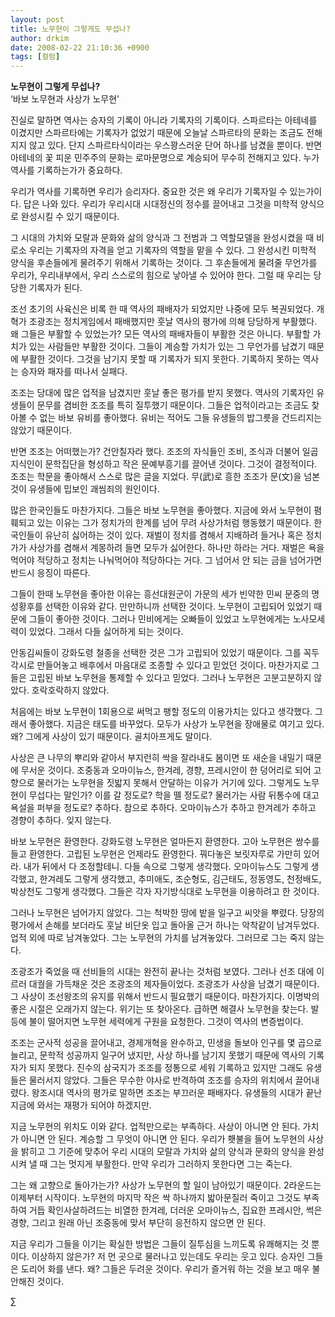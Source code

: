 ```yaml
---
layout: post
title: 노무현이 그렇게도 무섭나?
author: drkim
date: 2008-02-22 21:10:36 +0900
tags: [컬럼]
---
```

**노무현이 그렇게 무섭나?**  
‘바보 노무현과 사상가 노무현’

진실로 말하면 역사는 승자의 기록이 아니라 기록자의 기록이다. 스파르타는 아테네를 이겼지만 스파르타에는 기록자가 없었기 때문에 오늘날 스파르타의 문화는 조금도 전해지지 않고 있다. 단지 스파르타식이라는 우스꽝스러운 단어 하나를 남겼을 뿐이다. 반면 아테네의 꽃 피운 민주주의 문화는 로마문명으로 계승되어 무수히 전해지고 있다. 누가 역사를 기록하는가가 중요하다. 

우리가 역사를 기록하면 우리가 승리자다. 중요한 것은 왜 우리가 기록자일 수 있는가이다. 답은 나와 있다. 우리가 우리시대 시대정신의 정수를 끌어내고 그것을 미학적 양식으로 완성시킬 수 있기 때문이다. 

그 시대의 가치와 모랄과 문화와 삶의 양식과 그 전범과 그 역할모델을 완성시켰을 때 비로소 우리는 기록자의 자격을 얻고 기록자의 역할을 맡을 수 있다. 그 완성시킨 미학적 양식을 후손들에게 물려주기 위해서 기록하는 것이다. 그 후손들에게 물려줄 무언가를 우리가, 우리내부에서, 우리 스스로의 힘으로 낳아낼 수 있어야 한다. 그럴 때 우리는 당당한 기록자가 된다. 

조선 초기의 사육신은 비록 한 때 역사의 패배자가 되었지만 나중에 모두 복권되었다. 개혁가 조광조는 정치게임에서 패배했지만 훗날 역사의 평가에 의해 당당하게 부활했다. 왜 그들은 부활할 수 있었는가? 모든 역사의 패배자들이 부활한 것은 아니다. 부활할 가치가 있는 사람들만 부활한 것이다. 그들이 계승할 가치가 있는 그 무언가를 남겼기 때문에 부활한 것이다. 그것을 남기지 못할 때 기록자가 되지 못한다. 기록하지 못하는 역사는 승자와 패자를 떠나서 실패다. 

조조는 당대에 많은 업적을 남겼지만 훗날 좋은 평가를 받지 못했다. 역사의 기록자인 유생들이 문무를 겸비한 조조를 특히 질투했기 때문이다. 그들은 업적이라고는 조금도 찾아볼 수 없는 바보 유비를 좋아했다. 유비는 적어도 그들 유생들의 밥그릇을 건드리지는 않았기 때문이다. 

반면 조조는 어떠했는가? 건안칠자라 했다. 조조의 자식들인 조비, 조식과 더불어 일곱 지식인이 문학집단을 형성하고 작은 문예부흥기를 끌어낸 것이다. 그것이 결정적이다. 조조는 학문을 좋아해서 스스로 많은 글을 지었다. 무(武)로 흥한 조조가 문(文)을 넘본 것이 유생들에 밉보인 괘씸죄의 원인이다. 

많은 한국인들도 마찬가지다. 그들은 바보 노무현을 좋아했다. 지금에 와서 노무현이 폄훼되고 있는 이유는 그가 정치가의 한계를 넘어 무려 사상가처럼 행동했기 때문이다. 한국인들이 유난히 싫어하는 것이 있다. 재벌이 정치를 겸해서 지배하려 들거나 혹은 정치가가 사상가를 겸해서 계몽하려 들면 모두가 싫어한다. 하나만 하라는 거다. 재벌은 욕을 먹어야 적당하고 정치는 나눠먹어야 적당하다는 거다. 그 넘어서 안 되는 금을 넘어가면 반드시 응징이 따른다. 

그들이 한때 노무현을 좋아한 이유는 흥선대원군이 가문의 세가 빈약한 민씨 문중의 명성황후를 선택한 이유와 같다. 만만하니까 선택한 것이다. 노무현이 고립되어 있었기 때문에 그들이 좋아한 것이다. 그러나 민비에게는 오빠들이 있었고 노무현에게는 노사모세력이 있었다. 그래서 다들 싫어하게 되는 것이다. 

안동김씨들이 강화도령 철종을 선택한 것은 그가 고립되어 있었기 때문이다. 그를 꼭두각시로 만들어놓고 배후에서 마음대로 조종할 수 있다고 믿었던 것이다. 마찬가지로 그들은 고립된 바보 노무현을 통제할 수 있다고 믿었다. 그러나 노무현은 고분고분하지 않았다. 호락호락하지 않았다. 

처음에는 바보 노무현이 1회용으로 써먹고 팽할 정도의 이용가치는 있다고 생각했다. 그래서 좋아했다. 지금은 태도를 바꾸었다. 모두가 사상가 노무현을 장애물로 여기고 있다. 왜? 그에게 사상이 있기 때문이다. 골치아프게도 말이다. 

사상은 큰 나무의 뿌리와 같아서 부지런히 싹을 잘라내도 봄이면 또 새순을 내밀기 때문에 무서운 것이다. 조중동과 오마이뉴스, 한겨레, 경향, 프레시안이 한 덩어리로 되어 고향으로 물러가는 노무현을 짓밟지 못해서 안달하는 이유가 거기에 있다. 그렇게도 노무현이 무섭다는 말인가? 이를 갈 정도로? 학을 뗄 정도로? 물러가는 사람 뒤통수에 대고 욕설을 퍼부을 정도로? 추하다. 참으로 추하다. 오마이뉴스가 추하고 한겨레가 추하고 경향이 추하다. 잊지 않는다. 

바보 노무현은 환영한다. 강화도령 노무현은 얼마든지 환영한다. 고아 노무현은 쌍수를 들고 환영한다. 고립된 노무현은 언제라도 환영한다. 꿔다놓은 보릿자루로 가만히 있어라. 내가 뒤에서 다 조정할테니. 다들 속으로 그렇게 생각했다. 오마이뉴스도 그렇게 생각했고, 한겨레도 그렇게 생각했고, 추미애도, 조순형도, 김근태도, 정동영도, 천정배도, 박상천도 그렇게 생각했다. 그들은 각자 자기방식대로 노무현을 이용하려고 한 것이다. 

그러나 노무현은 넘어가지 않았다. 그는 척박한 땅에 밭을 일구고 씨앗을 뿌렸다. 당장의 평가에서 손해를 보더라도 훗날 비단옷 입고 돌아올 근거 하나는 악착같이 남겨두었다. 업적 외에 따로 남겨놓았다. 그는 노무현의 가치를 남겨놓았다. 그러므로 그는 죽지 않는다. 

조광조가 죽었을 때 선비들의 시대는 완전히 끝나는 것처럼 보였다. 그러나 선조 대에 이르러 대궐을 가득채운 것은 조광조의 제자들이었다. 조광조가 사상을 남겼기 때문이다. 그 사상이 조선왕조의 유지를 위해서 반드시 필요했기 때문이다. 마찬가지다. 이명박의 좋은 시절은 오래가지 않는다. 위기는 또 찾아온다. 급하면 해결사 노무현을 찾는다. 발등에 불이 떨어지면 노무현 세력에게 구원을 요청한다. 그것이 역사의 변증법이다. 

조조는 군사적 성공을 끌어내고, 경제개혁을 완수하고, 민생을 돌보아 인구를 몇 곱으로 늘리고, 문학적 성공까지 일구어 냈지만, 사상 하나를 남기지 못했기 때문에 역사의 기록자가 되지 못했다. 진수의 삼국지가 조조를 정통으로 세워 기록하고 있지만 그래도 유생들은 물러서지 않았다. 그들은 무수한 야사로 반격하여 조조를 승자의 위치에서 끌어내렸다. 왕조시대 역사의 평가로 말하면 조조는 부끄러운 패배자다. 유생들의 시대가 끝난 지금에 와서는 재평가 되어야 하겠지만.

지금 노무현의 위치도 이와 같다. 업적만으로는 부족하다. 사상이 아니면 안 된다. 가치가 아니면 안 된다. 계승할 그 무엇이 아니면 안 된다. 우리가 횃불을 들어 노무현의 사상을 밝히고 그 기준에 맞추어 우리 시대의 모랄과 가치와 삶의 양식과 문화의 양식을 완성시켜 낼 때 그는 멋지게 부활한다. 만약 우리가 그러하지 못한다면 그는 죽는다. 

그는 왜 고향으로 돌아가는가? 사상가 노무현의 할 일이 남아있기 때문이다. 2라운드는 이제부터 시작이다. 노무현의 마지막 작은 싹 하나까지 밟아문질러 죽이고 그것도 부족하여 거듭 확인사살하려드는 비열한 한겨레, 더러운 오마이뉴스, 집요한 프레시안, 썩은 경향, 그리고 원래 아닌 조중동에 맞서 부단히 응전하지 않으면 안 된다. 

지금 우리가 그들을 이기는 확실한 방법은 그들이 질투심을 느끼도록 유쾌해지는 것 뿐이다. 이상하지 않은가? 저 먼 곳으로 물러나고 있는데도 우리는 웃고 있다. 승자인 그들은 도리어 화를 낸다. 왜? 그들은 두려운 것이다. 우리가 즐거워 하는 것을 보고 매우 불안해진 것이다. 



∑